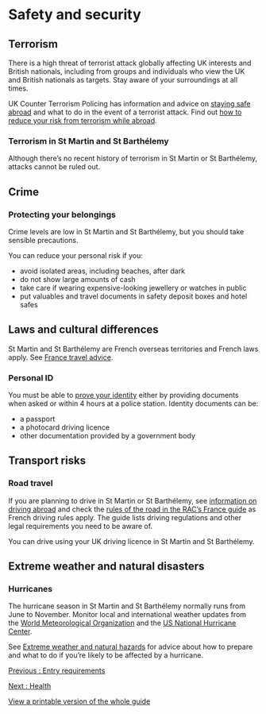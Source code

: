 # Safety and security

## Terrorism

There is a high threat of terrorist attack globally affecting UK interests and British nationals, including from groups and individuals who view the UK and British nationals as targets. Stay aware of your surroundings at all times.

UK Counter Terrorism Policing has information and advice on [staying safe abroad](https://www.counterterrorism.police.uk/safetyadvice/) and what to do in the event of a terrorist attack. Find out [how to reduce your risk from terrorism while abroad](https://www.gov.uk/guidance/reduce-your-risk-from-terrorism-while-abroad).

### Terrorism in St Martin and St Barthélemy

Although there’s no recent history of terrorism in St Martin or St Barthélemy, attacks cannot be ruled out.

## Crime

### Protecting your belongings

Crime levels are low in St Martin and St Barthélemy, but you should take sensible precautions.

You can reduce your personal risk if you:

* avoid isolated areas, including beaches, after dark
* do not show large amounts of cash
* take care if wearing expensive-looking jewellery or watches in public
* put valuables and travel documents in safety deposit boxes and hotel safes

## Laws and cultural differences

St Martin and St Barthélemy are French overseas territories and French laws apply. See [France travel advice](https://www.gov.uk/foreign-travel-advice/france/safety-and-security#laws-and-cultural-differences).

### Personal ID

You must be able to [prove your identity](https://www.service-public.fr/particuliers/vosdroits/F1036?lang=en) either by providing documents when asked or within 4 hours at a police station. Identity documents can be:

* a passport
* a photocard driving licence
* other documentation provided by a government body

## Transport risks

### Road travel

If you are planning to drive in St Martin or St Barthélemy, see [information on driving abroad](https://www.gov.uk/driving-abroad) and check the [rules of the road in the RAC’s France guide](https://www.rac.co.uk/drive/travel/country/France) as French driving rules apply. The guide lists driving regulations and other legal requirements you need to be aware of.

You can drive using your UK driving licence in St Martin and St Barthélemy.

## Extreme weather and natural disasters

### Hurricanes

The hurricane season in St Martin and St Barthélemy normally runs from June to November. Monitor local and international weather updates from the [World Meteorological Organization](http://severe.worldweather.org/) and the [US National Hurricane Center](http://www.nhc.noaa.gov/).

See [Extreme weather and natural hazards](https://www.gov.uk/guidance/extreme-weather-and-natural-hazards) for advice about how to prepare and what to do if you’re likely to be affected by a hurricane.

[Previous
:
Entry requirements](/foreign-travel-advice/st-martin-and-st-barthelemy/entry-requirements)

[Next
:
Health](/foreign-travel-advice/st-martin-and-st-barthelemy/health)

[View a printable version of the whole guide](/foreign-travel-advice/st-martin-and-st-barthelemy/print)